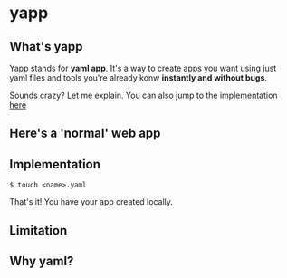 # yapp

## What's yapp
Yapp stands for **yaml app**. It's a way to create apps you want using just yaml files and tools you're already konw **instantly and without bugs**.

Sounds crazy? Let me explain. You can also jump to the implementation [here](#implementation)

## Here's a 'normal' web app



## Implementation
```
$ touch <name>.yaml
```
That's it! You have your app created locally.

## Limitation

## Why yaml?
